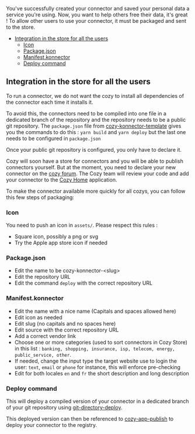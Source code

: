 You've successfully created your connector and saved your personal data a service you're using. Now, you want to help others free their data, it's great ! To allow other users to use your connector, it must be packaged and sent to the store.

<!-- MarkdownTOC autolink=true -->

- [Integration in the store for all the users](#integration-in-the-store-for-all-the-users)
    - [Icon](#icon)
    - [Package.json](#packagejson)
    - [Manifest.konnector](#manifestkonnector)
    - [Deploy command](#deploy-command)

<!-- /MarkdownTOC -->


## Integration in the store for all the users

To run a connector, we do not want the cozy to install all dependencies of the connector each time
it installs it.

To avoid this, the connectors need to be compiled into one file in a dedicated branch of the
repository and the repository needs to be a public git repository. The `package.json` file
from [cozy-konnector-template][] gives you the commands to do this : `yarn build` and `yarn deploy`
but the last one needs to be configured in `package.json`

Once your public git repository is configured, you only have to declare it.

Cozy will soon have a store for connectors and you will be able to publish connectors yourself. But
at the moment, you need to declare your new connector on the [cozy forum](https://forum.cozy.io).
The Cozy team will review your code and add your connector to the [Cozy Home][] application.

To make the connector available more quickly for all cozys, you can follow this few steps of
packaging:

### Icon

You need to push an icon in `assets/`. Please respect this rules :

 - Square icon, possibly a png or svg
 - Try the Apple app store icon if needed

### Package.json

 - Edit the name to be cozy-konnector-<slug\>
 - Edit the repository URL
 - Edit the command `deploy` with the correct repository URL

### Manifest.konnector

 - Edit the name with a nice name (Capitals and spaces allowed here)
 - Edit icon as needed
 - Edit slug (no capitals and no spaces here)
 - Edit source with the correct repository URL
 - Add a correct vendor link
 - Choose one or more categories (used to sort connectors in Cozy Store)  in this list : `banking, shopping, insurance, isp, telecom, energy, public_service, other`.
 - If needed, change the input type the target website use to login the user: `text`, `email` or `phone` for instance, this will enforce pre-checking
 - Edit for both locales `en` and `fr` the short description and long description

### Deploy command

This will deploy a compiled version of your connector in a dedicated branch of your git repository using [git-directory-deploy](https://github.com/lukekarrys/git-directory-deploy).

This deployed version can then be referenced to [cozy-app-publish](https://github.com/cozy/cozy-libs/tree/master/packages/cozy-app-publish) to deploy your connector to the registry.

[cozy-konnector-template]: https://github.com/konnectors/cozy-konnector-template
[Cozy Home]: https://github.com/cozy/cozy-home

